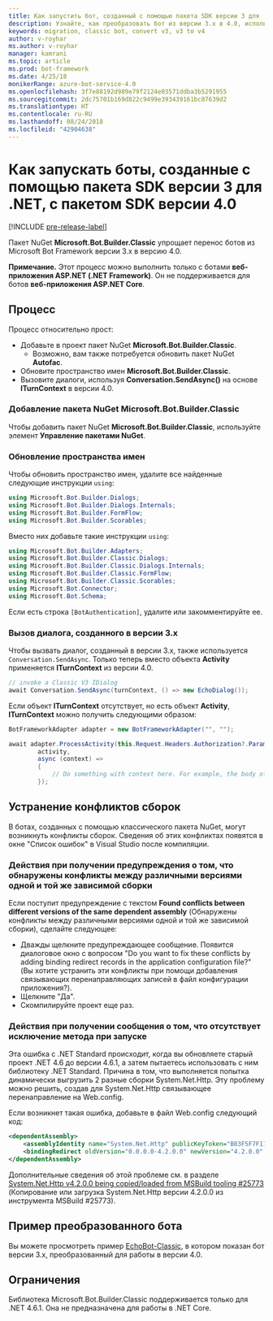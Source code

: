```yaml
---
title: Как запустить бот, созданный с помощью пакета SDK версии 3 для .NET, с пакетом SDK версии 4 | Документация Майкрософт
description: Узнайте, как преобразовать бот из версии 3.x в 4.0, используя классический пакет NuGet.
keywords: migration, classic bot, convert v3, v3 to v4
author: v-royhar
ms.author: v-royhar
manager: kamrani
ms.topic: article
ms.prod: bot-framework
ms.date: 4/25/18
monikerRange: azure-bot-service-4.0
ms.openlocfilehash: 3f7e88192d989e79f2124e03571ddba3b5291955
ms.sourcegitcommit: 2dc75701b169d822c9499e393439161bc87639d2
ms.translationtype: HT
ms.contentlocale: ru-RU
ms.lasthandoff: 08/24/2018
ms.locfileid: "42904638"
---
```

# <a name="how-to-run-net-sdk-v3-bots-in-sdk-40"></a>Как запускать боты, созданные с помощью пакета SDK версии 3 для .NET, с пакетом SDK версии 4.0

[!INCLUDE [pre-release-label](../includes/pre-release-label.md)]

Пакет NuGet **Microsoft.Bot.Builder.Classic** упрощает перенос ботов из Microsoft Bot Framework версии 3.x в версию 4.0.

**Примечание.** Этот процесс можно выполнить только с ботами **веб-приложения ASP.NET (.NET Framework)**. Он не поддерживается для ботов **веб-приложения ASP.NET Core**.

## <a name="the-process"></a>Процесс

Процесс относительно прост:

- Добавьте в проект пакет NuGet **Microsoft.Bot.Builder.Classic**.
    - Возможно, вам также потребуется обновить пакет NuGet **Autofac**.
- Обновите пространство имен **Microsoft.Bot.Builder.Classic**.
- Вызовите диалоги, используя **Conversation.SendAsync()** на основе **ITurnContext** в версии 4.0.

### <a name="add-the-microsoftbotbuilderclassic-nuget-package"></a>Добавление пакета NuGet Microsoft.Bot.Builder.Classic

Чтобы добавить пакет NuGet **Microsoft.Bot.Builder.Classic**, используйте элемент **Управление пакетами NuGet**.

### <a name="update-the-namespaces"></a>Обновление пространства имен

Чтобы обновить пространство имен, удалите все найденные следующие инструкции `using`:

```csharp
using Microsoft.Bot.Builder.Dialogs;
using Microsoft.Bot.Builder.Dialogs.Internals;
using Microsoft.Bot.Builder.FormFlow;
using Microsoft.Bot.Builder.Scorables;
```

Вместо них добавьте такие инструкции `using`:

```csharp
using Microsoft.Bot.Builder.Adapters;
using Microsoft.Bot.Builder.Classic.Dialogs;
using Microsoft.Bot.Builder.Classic.Dialogs.Internals;
using Microsoft.Bot.Builder.Classic.FormFlow;
using Microsoft.Bot.Builder.Classic.Scorables;
using Microsoft.Bot.Connector;
using Microsoft.Bot.Schema;
```

Если есть строка `[BotAuthentication]`, удалите или закомментируйте ее.

### <a name="invoke-your-3x-dialog"></a>Вызов диалога, созданного в версии 3.x

Чтобы вызвать диалог, созданный в версии 3.x, также используется `Conversation.SendAsync`. Только теперь вместо объекта **Activity** применяется **ITurnContext** из версии 4.0.

```csharp
// invoke a Classic V3 IDialog 
await Conversation.SendAsync(turnContext, () => new EchoDialog());
```

Если объект **ITurnContext** отсутствует, но есть объект **Activity**, **ITurnContext** можно получить следующими образом:

```csharp
BotFrameworkAdapter adapter = new BotFrameworkAdapter("", "");

await adapter.ProcessActivity(this.Request.Headers.Authorization?.Parameter,
        activity,
        async (context) =>
        {
            // Do something with context here. For example, the body of your Post() method may go here.
        });
```

## <a name="fix-assembly-conflicts"></a>Устранение конфликтов сборок

В ботах, созданных с помощью классического пакета NuGet, могут возникнуть конфликты сборок. Сведения об этих конфликтах появятся в окне "Список ошибок" в Visual Studio после компиляции.

### <a name="if-you-see-warning-found-conflicts-between-different-versions-of-the-same-dependent-assembly"></a>Действия при получении предупреждения о том, что обнаружены конфликты между различными версиями одной и той же зависимой сборки

Если поступит предупреждение с текстом **Found conflicts between different versions of the same dependent assembly** (Обнаружены конфликты между различными версиями одной и той же зависимой сборки), сделайте следующее:

- Дважды щелкните предупреждающее сообщение. Появится диалоговое окно с вопросом "Do you want to fix these conflicts by adding binding redirect records in the application configuration file?" (Вы хотите устранить эти конфликты при помощи добавления связывающих перенаправляющих записей в файл конфигурации приложения?).
- Щелкните "Да".
- Скомпилируйте проект еще раз.

### <a name="if-you-see-error-missing-method-exception-on-startup"></a>Действия при получении сообщения о том, что отсутствует исключение метода при запуске

Эта ошибка с .NET Standard происходит, когда вы обновляете старый проект .NET 4.6 до версии 4.6.1, а затем пытаетесь использовать с ним библиотеку .NET Standard. Причина в том, что выполняется попытка динамически выгрузить 2 разные сборки System.Net.Http. Эту проблему можно решить, создав для System.Net.Http связывающее перенаправление на Web.config. 

Если возникнет такая ошибка, добавьте в файл Web.config следующий код:

```xml
<dependentAssembly>
    <assemblyIdentity name="System.Net.Http" publicKeyToken="B03F5F7F11D50A3A" culture="neutral" />
    <bindingRedirect oldVersion="0.0.0.0-4.2.0.0" newVersion="4.2.0.0" />
</dependentAssembly>
```

Дополнительные сведения об этой проблеме см. в разделе [System.Net.Http v4.2.0.0 being copied/loaded from MSBuild tooling #25773](https://github.com/dotnet/corefx/issues/25773) (Копирование или загрузка System.Net.Http версии 4.2.0.0 из инструмента MSBuild #25773).

## <a name="sample-of-a-converted-bot"></a>Пример преобразованного бота

Вы можете просмотреть пример [EchoBot-Classic](https://github.com/Microsoft/botbuilder-dotnet/tree/master/samples/Microsoft.Bot.Samples.EchoBot-Classic), в котором показан бот версии 3.x, преобразованный для работы в версии 4.0.

## <a name="limitations"></a>Ограничения
Библиотека Microsoft.Bot.Builder.Classic поддерживается только для .NET 4.6.1. Она не предназначена для работы в .NET Core.
